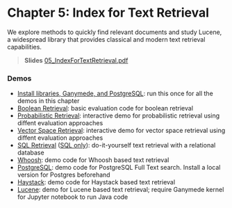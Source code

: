 # Chapter 5: Index for Text Retrieval
We explore methods to quickly find relevant documents and study Lucene, a widespread library that provides classical and modern text retrieval capabilities.   


> **Slides**
> [05_IndexForTextRetrieval.pdf](https://dmi.unibas.ch/fileadmin/user_upload/dmi/Studium/Computer_Science/Vorlesungen_HS23/Multimedia_Retrieval/HS25/05_IndexForTextRetrieval.pdf)



### Demos

- [Install libraries, Ganymede, and PostgreSQL](00-setup.ipynb): run this once for all the demos in this chapter
- [Boolean Retrieval](./01-boolean-retrieval.ipynb): basic evaluation code for boolean retrieval
- [Probabilistic Retrieval](./02-probabilistic-retrieval.ipynb): interactive demo for probabilistic retrieval using diffent evaluation approaches
- [Vector Space Retrieval](./03-vectorspace-retrieval.ipynb): interactive demo for vector space retrieval using diffent evaluation approaches
- [SQL Retrieval](./04-sql-retrieval.ipynb) ([SQL only](./04-sql-retrieval.sql)): do-it-yourself text retrieval with a relational database
- [Whoosh](./05-whoosh.ipynb): demo code for Whoosh based text retrieval
- [PostgreSQL](./06-posgresql.ipynb): demo code for PostgreSQL Full Text search. Install a local version for Postgres beforehand
- [Haystack](./07-haystack.ipynb): demo code for Haystack based text retrieval
- [Lucene](./08-lucene.ipynb): demo for Lucene based text retrieval; require Ganymede kernel for Jupyter notebook to run Java code


